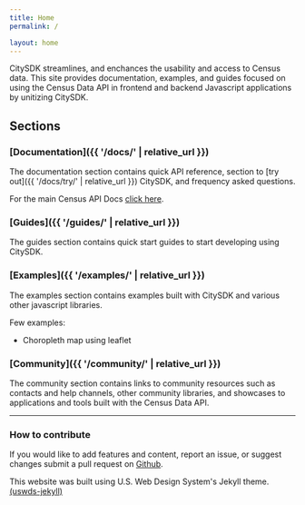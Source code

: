 ```yaml
---
title: Home
permalink: /

layout: home
---
```


CitySDK streamlines, and enchances the usability and access to Census data. This site provides documentation, examples, and guides focused on using the Census Data API in frontend and backend Javascript applications by unitizing CitySDK.

## Sections

### [Documentation]({{ '/docs/' | relative_url }})

The documentation section contains quick API reference, section to [try out]({{ '/docs/try/' | relative_url }}) CitySDK, and frequency asked questions.

For the main Census API Docs [click here](https://www.census.gov/data/developers/about.html).

### [Guides]({{ '/guides/' | relative_url }})

The guides section contains quick start guides to start developing using CitySDK.

### [Examples]({{ '/examples/' | relative_url }})

The examples section contains examples built with CitySDK and various other javascript libraries.

Few examples:

- Choropleth map using leaflet

### [Community]({{ '/community/' | relative_url }})

The community section contains links to community resources such as contacts and help channels, other community libraries, and showcases to applications and tools built with the Census Data API.

---

### How to contribute

If you would like to add features and content, report an issue, or suggest changes submit a pull request on [Github](https://github.com).

This website was built using U.S. Web Design System's Jekyll theme. [(uswds-jekyll)](https://github.com/18F/uswds-jekyll)
